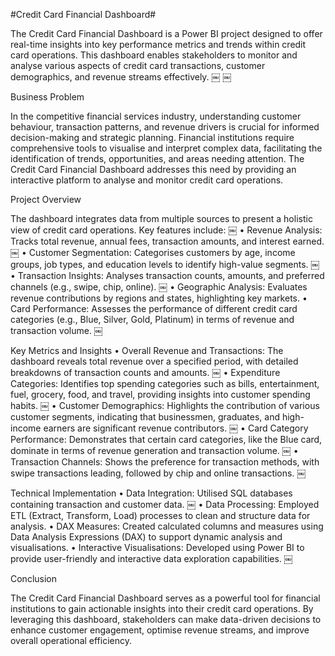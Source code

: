 #Credit Card Financial Dashboard#

The Credit Card Financial Dashboard is a Power BI project designed to offer real-time insights into key performance metrics and trends within credit card operations. This dashboard enables stakeholders to monitor and analyse various aspects of credit card transactions, customer demographics, and revenue streams effectively. ￼ ￼

Business Problem

In the competitive financial services industry, understanding customer behaviour, transaction patterns, and revenue drivers is crucial for informed decision-making and strategic planning. Financial institutions require comprehensive tools to visualise and interpret complex data, facilitating the identification of trends, opportunities, and areas needing attention. The Credit Card Financial Dashboard addresses this need by providing an interactive platform to analyse and monitor credit card operations.

Project Overview

The dashboard integrates data from multiple sources to present a holistic view of credit card operations. Key features include: ￼
	•	Revenue Analysis: Tracks total revenue, annual fees, transaction amounts, and interest earned. ￼
	•	Customer Segmentation: Categorises customers by age, income groups, job types, and education levels to identify high-value segments. ￼
	•	Transaction Insights: Analyses transaction counts, amounts, and preferred channels (e.g., swipe, chip, online). ￼
	•	Geographic Analysis: Evaluates revenue contributions by regions and states, highlighting key markets.
	•	Card Performance: Assesses the performance of different credit card categories (e.g., Blue, Silver, Gold, Platinum) in terms of revenue and transaction volume. ￼

Key Metrics and Insights
	•	Overall Revenue and Transactions: The dashboard reveals total revenue over a specified period, with detailed breakdowns of transaction counts and amounts. ￼
	•	Expenditure Categories: Identifies top spending categories such as bills, entertainment, fuel, grocery, food, and travel, providing insights into customer spending habits. ￼
	•	Customer Demographics: Highlights the contribution of various customer segments, indicating that businessmen, graduates, and high-income earners are significant revenue contributors. ￼
	•	Card Category Performance: Demonstrates that certain card categories, like the Blue card, dominate in terms of revenue generation and transaction volume. ￼
	•	Transaction Channels: Shows the preference for transaction methods, with swipe transactions leading, followed by chip and online transactions. ￼

Technical Implementation
	•	Data Integration: Utilised SQL databases containing transaction and customer data. ￼
	•	Data Processing: Employed ETL (Extract, Transform, Load) processes to clean and structure data for analysis.
	•	DAX Measures: Created calculated columns and measures using Data Analysis Expressions (DAX) to support dynamic analysis and visualisations.
	•	Interactive Visualisations: Developed using Power BI to provide user-friendly and interactive data exploration capabilities. ￼

Conclusion

The Credit Card Financial Dashboard serves as a powerful tool for financial institutions to gain actionable insights into their credit card operations. By leveraging this dashboard, stakeholders can make data-driven decisions to enhance customer engagement, optimise revenue streams, and improve overall operational efficiency.
